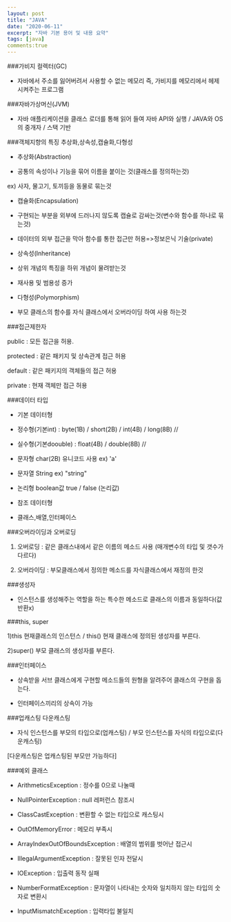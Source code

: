 ```yaml
---
layout: post
title: "JAVA"
date: "2020-06-11"
excerpt: "자바 기본 용어 및 내용 요약"
tags: [java]
comments:true
---
```



###가비지 컬렉터(GC)

* 자바에서 주소를 잃어버려서 사용할 수 없는 메모리 즉, 가비지를 메모리에서 헤제시켜주는 프로그램

###자바가상머신(JVM)

* 자바 애플리케이션을 클래스 로더를 통해 읽어 들여 자바 API와 실행 / JAVA와 OS의 중개자 / 스택 기반

 

###객체지향의 특징 추상화,상속성,캡슐화,다형성

* 추상화(Abstraction)

 - 공통의 속성이나 기능을 묶어 이름을 붙이는 것(클래스를 정의하는것)

 ex) 사자, 물고기, 토끼등을 동물로 묶는것

* 캡슐화(Encapsulation)

 - 구현되는 부분을 외부에 드러나지 않도록 캡슐로 감싸는것(변수와 함수를 하나로 묶는것)

 - 데이터의 외부 접근을 막아 함수를 통한 접근만 허용=>정보은닉 기술(private)

 * 상속성(Inheritance)

 - 상위 개념의 특징을 하위 개념이 물려받는것

 - 재사용 및 범용성 증가

 * 다형성(Polymorphism)

 - 부모 클래스의 함수를 자식 클래스에서 오버라이딩 하여 사용 하는것

 

###접근제한자

public : 모든 접근을 허용.

protected : 같은 패키지 및 상속관계 접근 허용

default : 같은 패키지의 객체들의 접근 허용

private : 현재 객체만 접근 허용

 

###데이터 타입

* 기본 데이터형

 - 정수형(기본int) : byte(1B) / short(2B) / int(4B) / long(8B) // 

 - 실수형(기본doouble) : float(4B) / double(8B) //

 - 문자형 char(2B) 유니코드 사용 ex) 'a'

 - 문자열 String ex) "string"

 - 논리형 boolean값 true / false (논리값)

* 참조 데이터형

 - 클래스,배열,인터페이스

 

###오버라이딩과 오버로딩

1) 오버로딩 : 같은 클래스내에서 같은 이름의 메소드 사용 (매개변수의 타입 및 갯수가 다르다)

2) 오버라이딩 : 부모클래스에서 정의한 메소드를 자식클래스에서 재정의 한것

 

###생성자

- 인스턴스를 생성해주는 역할을 하는 특수한 메소드로 클래스의 이름과 동일하다(값 반환x)

 

###this, super

1)this 현재클래스의 인스턴스 / this() 현재 클래스에 정의된 생성자를 부른다.

2)super() 부모 클래스의 생성자를 부른다.

 

###인터페이스

- 상속받을 서브 클래스에게 구현할 메소드들의 원형을 알려주어 클래스의 구현을 돕는다.

- 인터페이스끼리의 상속이 가능

 

###업캐스팅 다운캐스팅

- 자식 인스턴스를 부모의 타입으로(업캐스팅) / 부모 인스턴스를 자식의 타입으로(다운캐스팅)

[다운캐스팅은 업캐스팅된 부모만 가능하다]

 

###예외 클래스

* ArithmeticsException : 정수를 0으로 나눌때

* NullPointerException : null 레퍼런스 참조시

* ClassCastException : 변환할 수 없는 타입으로 캐스팅시

* OutOfMemoryError : 메모리 부족시

* ArrayIndexOutOfBoundsException : 배열의 범위를 벗어난 접근시

* IllegalArgumentException : 잘못된 인자 전달시 

* IOException : 입출력 동작 실패

* NumberFormatException : 문자열이 나타내는 숫자와 일치하지 않는 타입의 숫자로 변환시

* InputMismatchException : 입력타입 불일치

